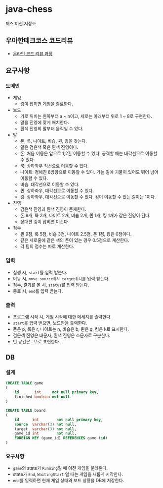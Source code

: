 # java-chess

체스 미션 저장소

## 우아한테크코스 코드리뷰

- [온라인 코드 리뷰 과정](https://github.com/woowacourse/woowacourse-docs/blob/master/maincourse/README.md)

## 요구사항

### 도메인

- 게임
    - 킹이 잡히면 게임을 종료한다.
- 보드
    - 가로 위치는 왼쪽부터 a ~ h이고, 세로는 아래부터 위로 1 ~ 8로 구현한다.
    - 말을 진영에 맞게 배치한다.
    - 흰색 진영의 말부터 움직일 수 있다.
- 말
    - 폰, 룩, 나이트, 비숍, 퀸, 킹을 갖는다.
    - 말은 검은색 혹은 흰색 진영이다.
    - 폰: 처음 이동은 앞으로 1,2칸 이동할 수 있다. 공격할 때는 대각선으로 이동할 수 있다.
    - 룩: 상하좌우 직선으로 이동할 수 있다.
    - 나이트: 정해진 8방향으로 이동할 수 있다. 가는 길에 기물이 있어도 뛰어 넘어 이동할 수 있다.
    - 비숍: 대각선으로 이동할 수 있다.
    - 퀸: 상하좌우, 대각선으로 이동할 수 있다.
    - 킹: 상하좌우, 대각선으로 이동할 수 있다. 킹이 이동할 수 있는 길이는 1이다.
- 진영
    - 검은색 진영과 흰색 진영이 존재한다.
    - 폰 8개, 룩 2개, 나이트 2개, 비숍 2개, 퀸 1개, 킹 1개가 같은 진영이 된다.
    - 상대편 킹이 잡히면 이긴다.
- 점수
    - 퀸 9점, 룩 5점, 비숍 3점, 나이트 2.5점, 폰 1점, 킹은 0점이다.
    - 같은 세로줄에 같은 색의 폰이 있는 경우 0.5점으로 계산한다.
    - 각 팀의 점수는 따로 계산한다.

### 입력

- 실행 시, `start`를 입력 받는다.
- 이동 시, `move source위치 target위치`를 입력 받는다.
- 점수, 결과를 볼 시, `status`를 입력 받는다.
- 종료 시, `end`를 입력 받는다.

### 출력

- 프로그램 시작 시, 게임 시작에 대한 메세지를 출력한다.
- `start`를 입력 받으면, 보드판을 출력한다.
- 폰은 p, 룩은 r, 나이트는 n, 비숍은 b, 퀸은 q, 킹은 k로 표시한다.
- 검은색 진영은 대문자, 흰색 진영은 소문자로 구분한다.
- 빈 공간은 . 으로 표현한다.

## DB

### 설계

```sql
CREATE TABLE game
(
    id       int     not null primary key,
    finished boolean not null
)
```

```sql
CREATE TABLE board
(
    id      int        not null primary key,
    source  varchar(3) not null,
    target  varchar(3) not null,
    game_id int        not null,
    FOREIGN KEY (game_id) REFERENCES game (id)
) 
```

### 요구사항

- `game`의 state가 `Running`일 때 이전 게임을 불러온다.
- state가 `End`, `WaitingStart` 일 때는 게임을 새롭게 시작한다.
- `end`를 입력하면 현재 게임 상태와 보드 상황을 DB에 저장한다.
